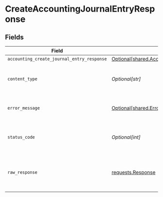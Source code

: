 # CreateAccountingJournalEntryResponse


## Fields

| Field                                                                                                                    | Type                                                                                                                     | Required                                                                                                                 | Description                                                                                                              |
| ------------------------------------------------------------------------------------------------------------------------ | ------------------------------------------------------------------------------------------------------------------------ | ------------------------------------------------------------------------------------------------------------------------ | ------------------------------------------------------------------------------------------------------------------------ |
| `accounting_create_journal_entry_response`                                                                               | [Optional[shared.AccountingCreateJournalEntryResponse]](undefined/models/shared/accountingcreatejournalentryresponse.md) | :heavy_minus_sign:                                                                                                       | Success                                                                                                                  |
| `content_type`                                                                                                           | *Optional[str]*                                                                                                          | :heavy_check_mark:                                                                                                       | HTTP response content type for this operation                                                                            |
| `error_message`                                                                                                          | [Optional[shared.ErrorMessage]](undefined/models/shared/errormessage.md)                                                 | :heavy_minus_sign:                                                                                                       | The request made is not valid.                                                                                           |
| `status_code`                                                                                                            | *Optional[int]*                                                                                                          | :heavy_check_mark:                                                                                                       | HTTP response status code for this operation                                                                             |
| `raw_response`                                                                                                           | [requests.Response](https://requests.readthedocs.io/en/latest/api/#requests.Response)                                    | :heavy_minus_sign:                                                                                                       | Raw HTTP response; suitable for custom response parsing                                                                  |